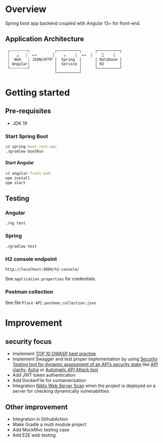 # Overview
Spring boot app backend coupled with Angular 13+ for front-end.

## Application Architecture


```
 ╭┄┄┄┄┄┄┄┄╮           ┌──────────┐      ┌──────────┐
 ┆   ☁   ┆  ←→       │    ☕    │  ←→  │    💾    │
 ┆  Web   ┆ JSON/HTTP │  Spring  │      │ Database │
 ┆ Angular┆           │  Service │      │ H2       │
 ╰┄┄┄┄┄┄┄┄╯           │          │      └──────────┘
                      └──────────┘

```



# Getting started 

## Pre-requisites

* JDK 19

### Start Spring Boot
```cmd
cd spring-boot-rest-api
./gradlew bootRun
```

#### Start Angular 
```cmd
cd angular-front-end
npm install
npm start
```

## Testing

### Angular 

`./ng test`

### Spring
`./gradlew test`

### H2 console endpoint
`http://localhost:8080/h2-console/`

See `application.properties` for credentials.

### Postman collection
See file `Place API.postman_collection.json`




# Improvement 

## security focus
- Implement [TOP 10 OWASP best practise](https://owasp.org/www-project-api-security/)
- Implement Swagger and test proper implementation by using [Security Testing tool for dynamic assessment of an API’s security state](https://owasp.org/www-community/api_security_tools) like [API clarity](https://github.com/openclarity/apiclarity), [Astra](https://github.com/flipkart-incubator/Astra) or [Automatic API Attack tool](https://github.com/imperva/automatic-api-attack-tool) 
- Add JWT token  authentication 
- Add DockerFile for containerization
- Integration [Nikto Web Server Scan](https://github.com/sullo/nikto) when the project is deployed on a server for checking dynamically vulnerabilities

## Other improvement
- Integration in GithubAction
- Make Gradle a multi module project
- Add MockMvc testing case
- Add E2E web testing
